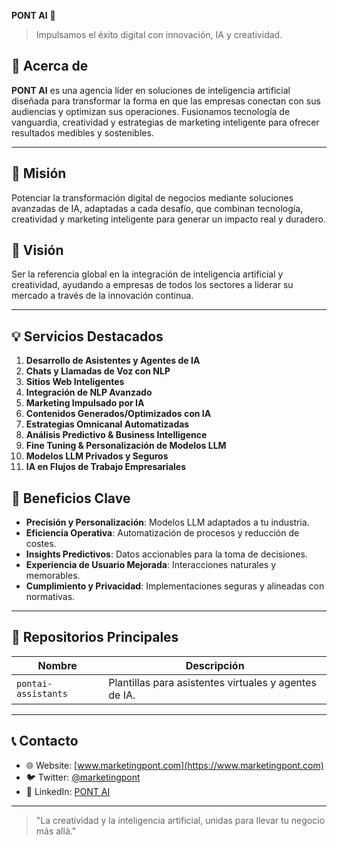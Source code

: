 **PONT AI** 🚀

> Impulsamos el éxito digital con innovación, IA y creatividad.


## 🌟 Acerca de

**PONT AI** es una agencia líder en soluciones de inteligencia artificial diseñada para transformar la forma en que las empresas conectan con sus audiencias y optimizan sus operaciones. Fusionamos tecnología de vanguardia, creatividad y estrategias de marketing inteligente para ofrecer resultados medibles y sostenibles.

---

## 🎯 Misión

Potenciar la transformación digital de negocios mediante soluciones avanzadas de IA, adaptadas a cada desafío, que combinan tecnología, creatividad y marketing inteligente para generar un impacto real y duradero.


## 🔮 Visión

Ser la referencia global en la integración de inteligencia artificial y creatividad, ayudando a empresas de todos los sectores a liderar su mercado a través de la innovación continua.

---

## 💡 Servicios Destacados

1. **Desarrollo de Asistentes y Agentes de IA**
2. **Chats y Llamadas de Voz con NLP**
3. **Sitios Web Inteligentes**
4. **Integración de NLP Avanzado**
5. **Marketing Impulsado por IA**
6. **Contenidos Generados/Optimizados con IA**
7. **Estrategias Omnicanal Automatizadas**
8. **Análisis Predictivo & Business Intelligence**
9. **Fine Tuning & Personalización de Modelos LLM**
10. **Modelos LLM Privados y Seguros**
11. **IA en Flujos de Trabajo Empresariales**

## 🚀 Beneficios Clave

- **Precisión y Personalización**: Modelos LLM adaptados a tu industria.
- **Eficiencia Operativa**: Automatización de procesos y reducción de costes.
- **Insights Predictivos**: Datos accionables para la toma de decisiones.
- **Experiencia de Usuario Mejorada**: Interacciones naturales y memorables.
- **Cumplimiento y Privacidad**: Implementaciones seguras y alineadas con normativas.

---

## 📂 Repositorios Principales

| Nombre                    | Descripción                                           |
|---------------------------|-------------------------------------------------------|
| `pontai-assistants`       | Plantillas para asistentes virtuales y agentes de IA. |

---

## 📞 Contacto

- 🌐 Website: [www.marketingpont.com](https://www.marketingpont.com)
- 🐦 Twitter: [@marketingpont](https://x.com/marketingpont)
- 🔗 LinkedIn: [PONT AI](https://ar.linkedin.com/company/pont-ai)

---

> "La creatividad y la inteligencia artificial, unidas para llevar tu negocio más allá."
